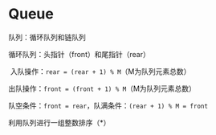 # Queue

队列：循环队列和链队列

循环队列：头指针（front）和尾指针（rear）

​	入队操作：`rear = (rear + 1) % M`（M为队列元素总数）

​	出队操作：`front = (front + 1) % M`（M为队列元素总数）

​	队空条件：`front = rear`，队满条件：`(rear + 1) % M = front `



利用队列进行一组整数排序（*）